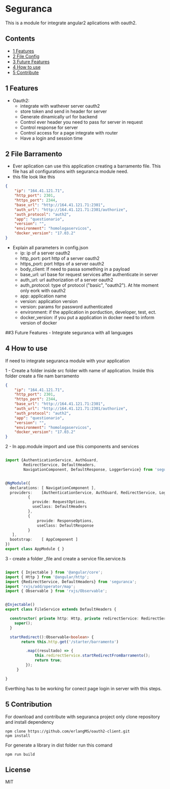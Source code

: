 # Seguranca

This is a module for integrate angular2 aplications with  oauth2. 


## Contents
* [1 Features](#1)
* [2 File Config](#2)
* [3 Future Features ](#3)
* [4 How to use](#4)
* [5 Contribute](#5)

## <a name="1"></a>1 Features
- Oauth2:
    - integrate with wathever server oauth2
    - store token and send in header for server
    - Generate dinamically url for backend
    - Control ever header you need to pass for server in request
    - Control response for server
    - Control access for a page integrate with router
    - Have a login and session time

## <a name="2"></a>2 File Barramento
- Ever aplication can use this application creating a barramento file.
This file has all configurations with seguranca module need.
- this file look like this
```json
{
	"ip": "164.41.121.71",
	"http_port": 2301,
	"https_port": 2344,
	"base_url": "http://164.41.121.71:2301",
	"auth_url": "http://164.41.121.71:2301/authorize",
	"auth_protocol": "auth2",
	"app": "questionario",
	"version": "",
	"environment": "homologaservicos",
	"docker_version": "17.03.2"
}

```
- Explain all parameters in config.json
	- ip: ip of a server oauth2
	- http_port: port http of a server oauth2
	- https_port: port https of a server oauth2
	- body_client: If need to passa something in a payload
	- base_url: url base for request services after authenticate in server
	- auth_url: url authorization of a server oauth2
	- auth_protocol: type of protocol ("basic", "oauth2"). At hte moment only eork with oauth2
	- app: application name
	- version: application version
	- version: params for password authenticated
	- environment: if the application in porduction, developer, test, ect.
	- docker_version: if you put a application in docker need to inform version of docker


##<a name="3"></a>3 Future Features
	- Integrate seguranca with all languages

## <a name="4"></a>4 How to use
If need to integrate seguranca module with your application 

1 - Create a folder inside src folder with name of application. Inside this folder create a file nam barramento 
```json
{
	"ip": "164.41.121.71",
	"http_port": 2301,
	"https_port": 2344,
	"base_url": "http://164.41.121.71:2301",
	"auth_url": "http://164.41.121.71:2301/authorize",
	"auth_protocol": "auth2",
	"app": "questionario",
	"version": "",
	"environment": "homologaservicos",
	"docker_version": "17.03.2"
}

```
2 - In app.module import and use this components and services

```typescript

import {AuthenticationService, AuthGuard, 
		RedirectService, DefaultHeaders, 
		NavigationComponent, DefaultResponse, LoggerService} from 'seguranca';


@NgModule({ 
  declarations: [ NavigationComponent ],
  providers:    [AuthenticationService, AuthGuard, RedirectService, LoggerService,
          {
            provide: RequestOptions,
            useClass: DefaultHeaders
          },
          {
              provide: ResponseOptions,
              useClass: DefaultResponse
          }
   ],
  bootstrap:    [ AppComponent ]
})
export class AppModule { }

```

3 - create a folder _file and create a service file.service.ts

```typescript

import { Injectable } from '@angular/core';
import { Http } from '@angular/http';
import {RedirectService, DefaultHeaders} from 'seguranca';
import 'rxjs/add/operator/map';
import { Observable } from 'rxjs/Observable';


@Injectable()
export class FileService extends DefaultHeaders {

  constructor( private http: Http, private redirectService: RedirectService){
    super();
  }

  startRedirect():Observable<boolean> {
       return this.http.get('/starter/barramento')

         .map((resultado) => {
             this.redirectService.startRedirectFromBarramento();
             return true;
         });
     }

}


```

Everthing has to be working for conect page login in server with this steps.


## <a name="5"></a>5 Contribution
For download and contribute with seguranca project only clone repository 
and install dependency
```Shell
npm clone https://github.com/erlangMS/oauth2-client.git
npm install  
```
For generate a library in dist folder run this comand
```Shell
npm run build  
```
## License
MIT
